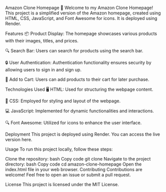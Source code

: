 
Amazon Clone Homepage
🚀 Welcome to my Amazon Clone Homepage! This project is a simplified version of the Amazon homepage, created using HTML, CSS, JavaScript, and Font Awesome for icons. It is deployed using Render.

Features
📦 Product Display: The homepage showcases various products with their images, titles, and prices.

🔍 Search Bar: Users can search for products using the search bar.

🔒 User Authentication: Authentication functionality ensures security by allowing users to sign in and sign up.

🛒 Add to Cart: Users can add products to their cart for later purchase.

Technologies Used
🖥 HTML: Used for structuring the webpage content.

🎨 CSS: Employed for styling and layout of the webpage.

💻 JavaScript: Implemented for dynamic functionalities and interactions.

🔍 Font Awesome: Utilized for icons to enhance the user interface.

Deployment
This project is deployed using Render. You can access the live version here.

Usage
To run this project locally, follow these steps:

Clone the repository:
bash
Copy code
git clone <repository-url>
Navigate to the project directory:
bash
Copy code
cd amazon-clone-homepage
Open the index.html file in your web browser.
Contributing
Contributions are welcome! Feel free to open an issue or submit a pull request.

License
This project is licensed under the MIT License.
